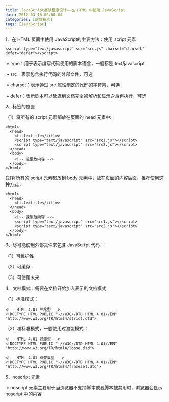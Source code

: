 ```yaml
---
title: JavaScript高级程序设计——在 HTML 中使用 JavaScript
date: 2012-03-16 00:00:00
categories: [前端技术]
tags: [JavaScript]
---
```


1、在 HTML 页面中使用 JavaScript的主要方法：使用 script 元素

```
<script type="text/javascript" scr="src.js" charset="charset" defer="defer"></script>
```

 • type：用于表示编写代码使用的脚本语言，一般都是 text/javascript

 • src：表示包含执行代码的外部文件，可选

 • charset：表示通过 src 属性制定的代码的字符集，可选

 • defer：表示脚本可以延迟到文档完全被解析和显示之后再执行，可选


2、标签的位置

（1）将所有的 script 元素都放在页面的 head 元素中:
```
<html>
  <head>
    <title>title</title>
    <script type="text/javascript" src="src1.js"></script>
    <script type="text/javascript" src="src2.js"></script>
  </head>
  <body>
    <!-- 这里放内容 -->
  </body>
</html>
```

(2)将所有的 script 元素都放到 body 元素中，放在页面的内容后面，推荐使用这种方式：
```
<html>
  <head>
    <title>title</title>
  </head>
  <body>
    <!-- 这里放内容 -->
    <script type="text/javascript" src="src1.js"></script>
    <script type="text/javascript" src="src2.js"></script>
  </body>
</html>
```

3、尽可能使用外部文件来包含 JavaScript 代码：

（1）可维护性

（2）可缓存

（3）可使用未来


4、文档模式：需要在文档开始加入表示的文档模式

（1）标准模式：
```
<!-- HTML 4.01 严格型 -->
<!DOCTYPE HTML PUBLIC "-//W3C//DTD HTML 4.01//EN" "http://www.w3.org/TR/html4/strict.dtd">
```

（2）准标准模式，一般使用过渡型模式：
```
<!-- HTML 4.01 过渡型 -->
<!DOCTYPE HTML PUBLIC "-//W3C//DTD HTML 4.01//EN" "http://www.w3.org/TR/html4/loose.dtd">
```

```
<!-- HTML 4.01 框架集型 -->
<!DOCTYPE HTML PUBLIC "-//W3C//DTD HTML 4.01//EN" "http://www.w3.org/TR/html4/frameset.dtd">
```

5、noscript 元素

 • noscript 元素主要用于当浏览器不支持脚本或者脚本被禁用时，浏览器会显示 noscript 中的内容
